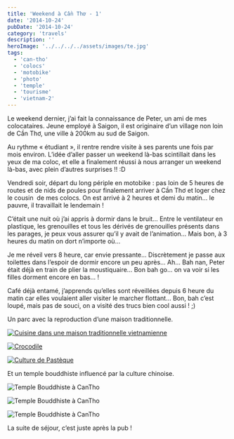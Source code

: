 ```yaml
---
title: 'Weekend à Cần Thơ - 1'
date: '2014-10-24'
pubDate: '2014-10-24'
category: 'travels'
description: ''
heroImage: '../../../../assets/images/te.jpg'
tags:
  - 'can-tho'
  - 'colocs'
  - 'motobike'
  - 'photo'
  - 'temple'
  - 'tourisme'
  - 'vietnam-2'
---
```


Le weekend dernier, j’ai fait la connaissance de Peter, un ami de mes colocataires. Jeune employé à Saigon, il est originaire d’un village non loin de Cần Thơ, une ville à 200km au sud de Saigon.

Au rythme « étudiant », il rentre rendre visite à ses parents une fois par mois environ. L’idée d’aller passer un weekend là-bas scintillait dans les yeux de ma coloc, et elle a finalement réussi à nous arranger un weekend là-bas, avec plein d’autres surprises !! :D

Vendredi soir, départ du long périple en motobike : pas loin de 5 heures de routes et de nids de poules pour finalement arriver à Cần Thơ et loger chez le cousin  de mes colocs. On est arrivé à 2 heures et demi du matin… le pauvre, il travaillait le lendemain !

C’était une nuit où j’ai appris à dormir dans le bruit… Entre le ventilateur en plastique, les grenouilles et tous les dérivés de grenouilles présents dans les parages, je peux vous assurer qu’il y avait de l’animation… Mais bon, à 3 heures du matin on dort n’importe où…

Je me réveil vers 8 heure, car envie pressante… Discrètement je passe aux toilettes dans l’espoir de dormir encore un peu après… Ah… Bah nan, Peter était déjà en train de plier la moustiquaire… Bon bah go… on va voir si les filles dorment encore en bas… !

Café déjà entamé, j’apprends qu’elles sont réveillées depuis 6 heure du matin car elles voulaient aller visiter le marcher flottant… Bon, bah c’est loupé, mais pas de souci, on a visité des trucs bien cool aussi ! ;)

Un parc avec la reproduction d’une maison traditionnelle.

[](http://malparty.fr/wp-content/uploads/2014/10/PA185190.jpg)[![Cuisine dans une maison traditionnelle vietnamienne](http://malparty.fr/wp-content/uploads/2014/10/PA185141.jpg)](http://malparty.fr/wp-content/uploads/2014/10/PA185141.jpg)

[![Crocodile](http://malparty.fr/wp-content/uploads/2014/10/PA185164.jpg)](http://malparty.fr/wp-content/uploads/2014/10/PA185164.jpg)

[![Culture de Pastèque](http://malparty.fr/wp-content/uploads/2014/10/PA185169.jpg)](http://malparty.fr/wp-content/uploads/2014/10/PA185169.jpg)[](http://malparty.fr/wp-content/uploads/2014/10/PA185187.jpg)

Et un temple bouddhiste influencé par la culture chinoise.

![Temple Bouddhiste à CanTho ](http://malparty.fr/wp-content/uploads/2014/10/PA185187.jpg)

![Temple Bouddhiste à CanTho ](http://malparty.fr/wp-content/uploads/2014/10/PA185188.jpg)

![Temple Bouddhiste à CanTho ](http://malparty.fr/wp-content/uploads/2014/10/PA185190.jpg)

La suite de séjour, c’est juste après la pub !
